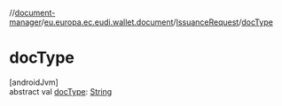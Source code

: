 //[document-manager](../../../index.md)/[eu.europa.ec.eudi.wallet.document](../index.md)/[IssuanceRequest](index.md)/[docType](doc-type.md)

# docType

[androidJvm]\
abstract
val [docType](doc-type.md): [String](https://kotlinlang.org/api/latest/jvm/stdlib/kotlin/-string/index.html)
